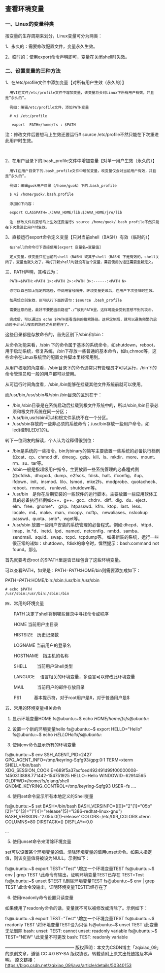 ## 查看环境变量

###  **一、Linux的变量种类**

   按变量的生存周期来划分，Linux变量可分为两类：

   1、永久的：需要修改配置文件，变量永久生效。

   2、临时的：使用export命令声明即可，变量在关闭shell时失效。

### 二、设置变量的三种方法

1、在/etc/profile文件中添加变量【对所有用户生效（永久的）】

      用VI在文件/etc/profile文件中增加变量，该变量将会对Linux下所有用户有效，并且是“永久的”。
    
      例如：编辑/etc/profile文件，添加PATH变量
    
      # vi /etc/profile
    
       export  PATH=/home/fs : $PATH    

  注：修改文件后要想马上生效还要运行# source /etc/profile不然只能在下次重进此用户时生效。

​     

2、在用户目录下的.bash_profile文件中增加变量【对单一用户生效（永久的）】

      用VI在用户目录下的.bash_profile文件中增加变量，改变量仅会对当前用户有效，并且是“永久的”。
    
      例如：编辑guok用户目录（/home/guok）下的.bash_profile
    
      $ vi /home/guok/.bash.profile
    
      添加如下内容：
    
      export CLASSPATH=./JAVA_HOME/lib;$JAVA_HOME/jre/lib
    
      注：修改文件后要想马上生效还要运行$ source /home/guok/.bash_profile不然只能在下次重进此用户时生效。

 


3、直接运行export命令定义变量【只对当前shell（BASH）有效（临时的）】

      在shell的命令行下直接使用[export 变量名=变量值]
    
      定义变量，该变量只在当前的shell（BASH）或其子shell（BASH）下是有效的，shell关闭了，变量也就失效了，再打开新shell时就没有这个变量，需要使用的话还需要重新定义。

 


三、PATH声明，其格式为：

      PATH=$PATH:<PATH 1>:<PATH 2>:<PATH 3>:------:<PATH N>
    
      你可以自己加上指定的路径，中间用冒号隔开。环境变量更改后，在用户下次登陆时生效。
    
      如果想立刻生效，则可执行下面的语句：$source .bash_profile
    
      需要注意的是，最好不要把当前路径”./”放到PATH里，这样可能会受到意想不到的攻击。
    
      完成后，可以通过$ echo $PATH查看当前的搜索路径。这样定制后，就可以避免频繁的启动位于shell搜索的路径之外的程序了。

  
这些目录都是存放命令的，首先区别下/sbin和/bin：

从命令功能来看，/sbin 下的命令属于基本的系统命令，如shutdown，reboot，用于启动系统，修复系统，/bin下存放一些普通的基本命令，如ls,chmod等，这些命令在Linux系统里的配置文件脚本里经常用到。

从用户权限的角度看，/sbin目录下的命令通常只有管理员才可以运行，/bin下的命令管理员和一般的用户都可以使用。

从可运行时间角度看，/sbin,/bin能够在挂载其他文件系统前就可以使用。


而/usr/bin,/usr/sbin与/sbin /bin目录的区别在于：

* /bin,/sbin目录是在系统启动后挂载到根文件系统中的，所以/sbin,/bin目录必须和根文件系统在同一分区；
* /usr/bin,usr/sbin可以和根文件系统不在一个分区。
* /usr/sbin存放的一些非必须的系统命令；/usr/bin存放一些用户命令，如led(控制LED灯的)。


转下一位网友的解读，个人认为诠释得很到位：
* /bin是系统的一些指令。bin为binary的简写主要放置一些系统的必备执行档例如:cat、cp、chmod df、dmesg、gzip、kill、ls、mkdir、more、mount、rm、su、tar等。
* /sbin一般是指超级用户指令。主要放置一些系统管理的必备程式例如:cfdisk、dhcpcd、dump、e2fsck、fdisk、halt、ifconfig、ifup、 ifdown、init、insmod、lilo、lsmod、mke2fs、modprobe、quotacheck、reboot、rmmod、 runlevel、shutdown等。
* /usr/bin　是你在后期安装的一些软件的运行脚本。主要放置一些应用软体工具的必备执行档例如c++、g++、gcc、chdrv、diff、dig、du、eject、elm、free、gnome*、 gzip、htpasswd、kfm、ktop、last、less、locale、m4、make、man、mcopy、ncftp、 newaliases、nslookup passwd、quota、smb*、wget等。
* /usr/sbin   放置一些用户安装的系统管理的必备程式。例如:dhcpd、httpd、imap、in.*d、inetd、lpd、named、netconfig、nmbd、samba、sendmail、squid、swap、tcpd、tcpdump等。
如果新装的系统，运行一些很正常的诸如：shutdown，fdisk的命令时，悍然提示：bash:command not found。那么

首先就要考虑root 的$PATH里是否已经包含了这些环境变量。

可以查看PATH，如果是：PATH=$PATH:$HOME/bin则需要添加成如下：

PATH=$PATH:$HOME/bin:/sbin:/usr/bin:/usr/sbin


```shell
# echo $PATH
/usr/sbin:/usr/bin:/sbin:/bin
```


四、常用的环境变量

　　PATH      决定了shell将到哪些目录中寻找命令或程序

　　HOME      当前用户主目录

　　HISTSIZE　历史记录数

　　LOGNAME   当前用户的登录名

　　HOSTNAME　指主机的名称

　　SHELL 　　当前用户Shell类型

　　LANGUGE 　语言相关的环境变量，多语言可以修改此环境变量

　　MAIL　　　当前用户的邮件存放目录

　　PS1　　　基本提示符，对于root用户是#，对于普通用户是$

 

五、常用的环境变量相关命令
1. 显示环境变量HOME
fs@ubuntu:~$ echo $HOME
/home/fs
fs@ubuntu:~$ 

2. 设置一个新的环境变量hello
fs@ubuntu:~$ export HELLO="Hello"
fs@ubuntu:~$ echo $HELLO
Hello
fs@ubuntu:~$ 
3. 使用env命令显示所有的环境变量

fs@ubuntu:~$ env
SSH_AGENT_PID=2427
GPG_AGENT_INFO=/tmp/keyring-Sqfg93/gpg:0:1
TERM=xterm
SHELL=/bin/bash
XDG_SESSION_COOKIE=689f5a37acfced492491d99f00000008-1450313888.771442-154751925
HELLO=Hello
WINDOWID=62914565
OLDPWD=/home/fs/qiang/shell
GNOME_KEYRING_CONTROL=/tmp/keyring-Sqfg93
USER=fs
....

4. 使用set命令显示所有本地定义的Shell变量　

fs@ubuntu:~$ set
BASH=/bin/bash
BASH_VERSINFO=([0]="2"[1]="05b"[2]="0"[3]="1"[4]="release"[5]="i386-redhat-linux-gnu")
BASH_VERSION='2.05b.0(1)-release'
COLORS=/etc/DIR_COLORS.xterm
COLUMNS=80
DIRSTACK=()
DISPLAY=:0.0

...

5. 使用unset命令来清除环境变量

set可以设置某个环境变量的值。清除环境变量的值用unset命令。如果未指定值，则该变量值将被设为NULL。示例如下：

fs@ubuntu:~$ export TEST="Test" \\增加一个环境变量TEST
fs@ubuntu:~$ env | grep TEST \\此命令有输出，证明环境变量TEST已存在
TEST=Test
fs@ubuntu:~$ unset $TEST \\删除环境变量TEST
fs@ubuntu:~$ env | grep TEST \\此命令没输出，证明环境变量TEST已经存在了

6. 使用readonly命令设置只读变量

如果使用了readonly命令的话，变量就不可以被修改或清除了。示例如下：

fs@ubuntu:~$ export TEST="Test" \\增加一个环境变量TEST
fs@ubuntu:~$ readonly TEST \\将环境变量TEST设为只读
fs@ubuntu:~$ unset TEST \\此变量无法删除
bash: unset: TEST: cannot unset: readonly variable
fs@ubuntu:~$ TEST="NEW" \\此变量不可更改
bash: TEST: readonly variable

————————————————
版权声明：本文为CSDN博主「zqixiao_09」的原创文章，遵循 CC 4.0 BY-SA 版权协议，转载请附上原文出处链接及本声明。
原文链接：https://blog.csdn.net/zqixiao_09/java/article/details/50340153